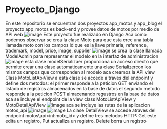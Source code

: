 # Proyecto_Django
En este repositorio se encuentran dos proyectos app_motos y app_blog 
el proyecto app_motos es back-end y provee datos de motos por medio de API web
![image](https://user-images.githubusercontent.com/101758866/208731235-8c1c8612-9710-44f3-80e0-2ac1c71ca678.png)
Este proyecto fue realizado en Django 
Aca como podemos observar  se crea la clase Moto para que esta cree una tabla llamada moto con los campos id que es la llave primaria, reference, trademark, model, price, image, supplier
![image](https://user-images.githubusercontent.com/101758866/208732452-c2613bce-312e-49c9-814f-64c52c70485d.png)
se crea la clase llamada ModelAdmin para representar el modelo en la interfaz de administracion
![image](https://user-images.githubusercontent.com/101758866/208732719-baf0d3b1-9391-49b2-b53a-baddc871e466.png)
esta clase modelSerializaer proporciona un acceso directo que permite crear una clase automaticamente una clase Serializercon los mismos campos que corresponden al modelo 
aca creamos la API view Class MotoListApiView 
a esta clase se accede a traves del endpoint y define dos metodos:
el primer responde a la peticion GET enviando el listado de registros almacenados en la base de datos 
el segundo metodo responde a la peticion POST almacenando regustros en la base de datos
aca se incluye el endpoint de la view class MotoListApiView y MotoDetailApiView
![image](https://user-images.githubusercontent.com/101758866/208737104-217a0649-efdd-4203-98d8-7dd6065af138.png)
aca se incluye las rutas de la aplicacion motos_api
![image](https://user-images.githubusercontent.com/101758866/208737242-435b4349-2341-40f3-ba74-14ac45d6e961.png)
![image](https://user-images.githubusercontent.com/101758866/208737279-3e4f558b-d03a-4386-8332-6632c8f4c303.png)
La clase DetailView se accede atraves del endpoint motos\api\<int:moto_id> y define tres metodos HTTP: Get este edita un registro, Put actualiza un registro, Delete borra un registro

